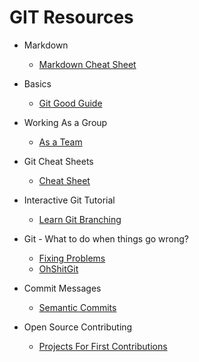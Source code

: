 # GIT Resources

* Markdown

  * [Markdown Cheat Sheet](https://github.com/adam-p/markdown-here/wiki/Markdown-Cheatsheet)

* Basics

  * [Git Good Guide](https://github.com/Rasbandit/Git-Good-Guide)

* Working As a Group

  * [As a Team](https://gist.github.com/Chaser324/ce0505fbed06b947d962)

* Git Cheat Sheets

  * [Cheat Sheet](https://www.git-tower.com/blog/git-cheat-sheet/)

* Interactive Git Tutorial

  * [Learn Git Branching](https://learngitbranching.js.org)

* Git - What to do when things go wrong?

  * [Fixing Problems](https://github.com/k88hudson/git-flight-rules)
  * [OhShitGit](http://ohshitgit.com/)

* Commit Messages

  * [Semantic Commits](https://seesparkbox.com/foundry/semantic_commit_messages)

* Open Source Contributing

  * [Projects For First Contributions](https://github.com/showcases/great-for-new-contributors)
